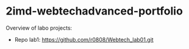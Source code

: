# 2imd-webtechadvanced-portfolio
Overview of labo projects:
- Repo lab1: https://github.com/r0808/Webtech_lab01.git
